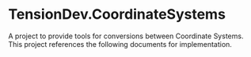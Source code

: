# TensionDev.CoordinateSystems

A project to provide tools for conversions between Coordinate Systems.
This project references the following documents for implementation.
